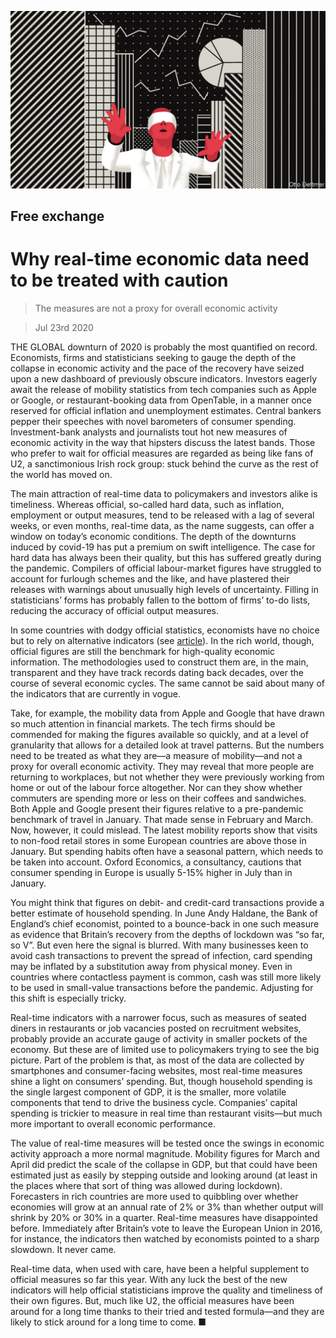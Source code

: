 ![](./images/20200725_FND000_0.jpg)

## Free exchange

# Why real-time economic data need to be treated with caution

> The measures are not a proxy for overall economic activity

> Jul 23rd 2020

THE GLOBAL downturn of 2020 is probably the most quantified on record. Economists, firms and statisticians seeking to gauge the depth of the collapse in economic activity and the pace of the recovery have seized upon a new dashboard of previously obscure indicators. Investors eagerly await the release of mobility statistics from tech companies such as Apple or Google, or restaurant-booking data from OpenTable, in a manner once reserved for official inflation and unemployment estimates. Central bankers pepper their speeches with novel barometers of consumer spending. Investment-bank analysts and journalists tout hot new measures of economic activity in the way that hipsters discuss the latest bands. Those who prefer to wait for official measures are regarded as being like fans of U2, a sanctimonious Irish rock group: stuck behind the curve as the rest of the world has moved on.

The main attraction of real-time data to policymakers and investors alike is timeliness. Whereas official, so-called hard data, such as inflation, employment or output measures, tend to be released with a lag of several weeks, or even months, real-time data, as the name suggests, can offer a window on today’s economic conditions. The depth of the downturns induced by covid-19 has put a premium on swift intelligence. The case for hard data has always been their quality, but this has suffered greatly during the pandemic. Compilers of official labour-market figures have struggled to account for furlough schemes and the like, and have plastered their releases with warnings about unusually high levels of uncertainty. Filling in statisticians’ forms has probably fallen to the bottom of firms’ to-do lists, reducing the accuracy of official output measures.

In some countries with dodgy official statistics, economists have no choice but to rely on alternative indicators (see [article](https://www.economist.com//middle-east-and-africa/2020/07/25/why-tanzanias-statistics-look-fishy)). In the rich world, though, official figures are still the benchmark for high-quality economic information. The methodologies used to construct them are, in the main, transparent and they have track records dating back decades, over the course of several economic cycles. The same cannot be said about many of the indicators that are currently in vogue.

Take, for example, the mobility data from Apple and Google that have drawn so much attention in financial markets. The tech firms should be commended for making the figures available so quickly, and at a level of granularity that allows for a detailed look at travel patterns. But the numbers need to be treated as what they are—a measure of mobility—and not a proxy for overall economic activity. They may reveal that more people are returning to workplaces, but not whether they were previously working from home or out of the labour force altogether. Nor can they show whether commuters are spending more or less on their coffees and sandwiches. Both Apple and Google present their figures relative to a pre-pandemic benchmark of travel in January. That made sense in February and March. Now, however, it could mislead. The latest mobility reports show that visits to non-food retail stores in some European countries are above those in January. But spending habits often have a seasonal pattern, which needs to be taken into account. Oxford Economics, a consultancy, cautions that consumer spending in Europe is usually 5-15% higher in July than in January.

You might think that figures on debit- and credit-card transactions provide a better estimate of household spending. In June Andy Haldane, the Bank of England’s chief economist, pointed to a bounce-back in one such measure as evidence that Britain’s recovery from the depths of lockdown was “so far, so V”. But even here the signal is blurred. With many businesses keen to avoid cash transactions to prevent the spread of infection, card spending may be inflated by a substitution away from physical money. Even in countries where contactless payment is common, cash was still more likely to be used in small-value transactions before the pandemic. Adjusting for this shift is especially tricky.

Real-time indicators with a narrower focus, such as measures of seated diners in restaurants or job vacancies posted on recruitment websites, probably provide an accurate gauge of activity in smaller pockets of the economy. But these are of limited use to policymakers trying to see the big picture. Part of the problem is that, as most of the data are collected by smartphones and consumer-facing websites, most real-time measures shine a light on consumers’ spending. But, though household spending is the single largest component of GDP, it is the smaller, more volatile components that tend to drive the business cycle. Companies’ capital spending is trickier to measure in real time than restaurant visits—but much more important to overall economic performance.

The value of real-time measures will be tested once the swings in economic activity approach a more normal magnitude. Mobility figures for March and April did predict the scale of the collapse in GDP, but that could have been estimated just as easily by stepping outside and looking around (at least in the places where that sort of thing was allowed during lockdown). Forecasters in rich countries are more used to quibbling over whether economies will grow at an annual rate of 2% or 3% than whether output will shrink by 20% or 30% in a quarter. Real-time measures have disappointed before. Immediately after Britain’s vote to leave the European Union in 2016, for instance, the indicators then watched by economists pointed to a sharp slowdown. It never came.

Real-time data, when used with care, have been a helpful supplement to official measures so far this year. With any luck the best of the new indicators will help official statisticians improve the quality and timeliness of their own figures. But, much like U2, the official measures have been around for a long time thanks to their tried and tested formula—and they are likely to stick around for a long time to come. ■